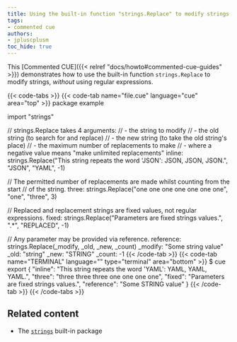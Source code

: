 ```yaml
---
title: Using the built-in function "strings.Replace" to modify strings
tags:
- commented cue
authors:
- jpluscplusm
toc_hide: true
---
```


This [Commented CUE]({{< relref "docs/howto#commented-cue-guides" >}})
demonstrates how to use the built-in function `strings.Replace` to modify
strings, *without* using regular expressions.

{{< code-tabs >}}
{{< code-tab name="file.cue" language="cue"  area="top" >}}
package example

import "strings"

// strings.Replace takes 4 arguments:
// - the string to modify
// - the old string (to search for and replace)
// - the new string (to take the old string's place)
// - the maximum number of replacements to make
//   - where a negative value means "make unlimited replacements"
inline: strings.Replace("This string repeats the word 'JSON': JSON, JSON, JSON.", "JSON", "YAML", -1)

// The permitted number of replacements are made whilst counting from the start
// of the string.
three: strings.Replace("one one one one one one one", "one", "three", 3)

// Replaced and replacement strings are fixed values, not regular expressions.
fixed: strings.Replace("Parameters are fixed strings values.", ".*", "REPLACED", -1)

// Any parameter may be provided via reference.
reference: strings.Replace(_modify, _old, _new, _count)
_modify:   "Some string value"
_old:      "string"
_new:      "STRING"
_count:    -1
{{< /code-tab >}}
{{< code-tab name="TERMINAL" language="" type="terminal" area="bottom" >}}
$ cue export
{
    "inline": "This string repeats the word 'YAML': YAML, YAML, YAML.",
    "three": "three three three one one one one",
    "fixed": "Parameters are fixed strings values.",
    "reference": "Some STRING value"
}
{{< /code-tab >}}
{{< /code-tabs >}}

## Related content

- The [`strings`](https://pkg.go.dev/cuelang.org/go/pkg/strings) built-in package
